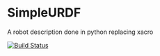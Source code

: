 # SimpleURDF
A robot description done in python replacing xacro

[![Build Status](https://travis-ci.com/Bracewind/SimpleURDF.svg?branch=master)](https://travis-ci.com/Bracewind/SimpleURDF)
